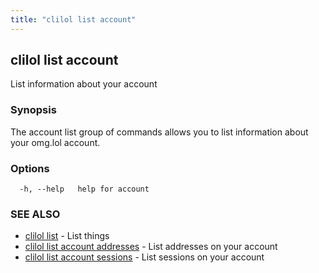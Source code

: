 ```yaml
---
title: "clilol list account"
---
```

## clilol list account

List information about your account

### Synopsis

The account list group of commands allows you to list information about your omg.lol account.

### Options

```
  -h, --help   help for account
```

### SEE ALSO

* [clilol list](clilol_list.md)	 - List things
* [clilol list account addresses](clilol_list_account_addresses.md)	 - List addresses on your account
* [clilol list account sessions](clilol_list_account_sessions.md)	 - List sessions on your account
